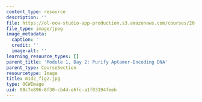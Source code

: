```yaml
---
content_type: resource
description: ''
file: https://ol-ocw-studio-app-production.s3.amazonaws.com/courses/20-109-laboratory-fundamentals-in-biological-engineering-spring-2010/08c7e8968f30cb4de6fca1f03194feeb_m1d2_fig2.jpg
file_type: image/jpeg
image_metadata:
  caption: ''
  credit: ''
  image-alt: ''
learning_resource_types: []
parent_title: 'Module 1, Day 2: Purify Aptamer-Encoding DNA'
parent_type: CourseSection
resourcetype: Image
title: m1d2_fig2.jpg
type: OCWImage
uid: 08c7e896-8f30-cb4d-e6fc-a1f03194feeb
---
```

